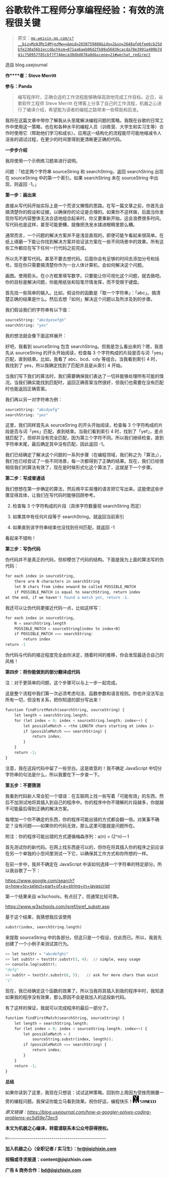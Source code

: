 # 谷歌软件工程师分享编程经验：有效的流程很关键

> 原文：[`mp.weixin.qq.com/s?__biz=MzA3MzI4MjgzMw==&mid=2650759888&idx=2&sn=2648afe6fee6cb25dbfe230a56b1eccd&chksm=871aa6aeb06d2fb89a56836cacda70e3991a400b7d41c750957f85cbf7f744eca30dbd878a8d&scene=21#wechat_redirect`](http://mp.weixin.qq.com/s?__biz=MzA3MzI4MjgzMw==&mid=2650759888&idx=2&sn=2648afe6fee6cb25dbfe230a56b1eccd&chksm=871aa6aeb06d2fb89a56836cacda70e3991a400b7d41c750957f85cbf7f744eca30dbd878a8d&scene=21#wechat_redirect)

选自 blog.usejournal

**作****者：Steve Merritt**

**参与：Panda**

> 编写程序时，正确合适的工作流程能够确保高效地完成工作目标。近日，谷歌软件工程师 Steve Merritt 在博客上分享了自己的工作流程，机器之心进行了编译介绍，希望能为读者的编程之路带来一些帮助和启发。

我将在这篇文章中带你了解我从头至尾解决编程问题的策略。我既在谷歌的日常工作中使用这一策略，也在和各种水平的编程人员（训练营、大学生和实习生等）合作时使用它（帮助他们学习和成长）。应用这一结构化的流程能尽可能地缩减令人沮丧的调试过程，在更少的时间里得到更清晰更正确的代码。

**一步步介绍**

我将使用一个示例练习题来进行说明。

问题：「给定两个字符串 sourceString 和 searchString，返回 searchString 出现在 sourceString 中的第一个索引。如果 searchString 未在 sourceString 中出现，则返回 -1。」

**第一步：画出来**

直接从写代码开始实际上是一个荒谬又懒惰的思路。在写一篇文章之前，你首先会搞清楚你的假设和证据，以确保你的论证是合理的。如果你不这样做，后面当你发现你写的内容整体无法合适地组合起来时，你又要重新开始，这会浪费很多时间。写代码也是这样，甚至可能更糟，就像把洗发水揉进眼睛里那么糟。

通常而言，一个问题的解决方案并不是浅显直观的，即使可能乍看起来很简单。在纸上琢磨一下能让你找到解决方案并验证该方案在一些不同场景中的效果。所有这些工作都应在写下任何一行代码之前完成。

所以先不要写代码。甚至不要去想代码。后面你会有足够的时间去添加分号和括号。现在你只需要搞清楚你作为一台人体计算机，会如何解决这个问题。

画图。使用箭头。在小方框里填写数字。只要能让你可视化这个问题，就去做吧。你的目标是解决问题，你能用纸张和铅笔尽情发挥，而不受限于键盘。

首先找一些简单的输入。比如，假设你的函数是「取一个字符串」：「abc」。搞清楚正确的结果是什么。然后去想「如何」解决这个问题以及所涉及到的步骤。

我们假设我们的字符串有以下值：

```py
sourceString: "abcdyesefgh"
searchString: "yes" 
```

我的想法就会像下面这样展开：

好吧，我看到 sourceString 包含 searchString。但我是怎么看出来的？嗯，我首先从 sourceString 的开头开始阅读，检查每 3 个字符构成的片段是否与词「yes」匹配，直到结束。比如，我看了 abc、bcd、cdy 等组合。当我看到索引 4 时，我找到了 yes，所以我确定找到了匹配并且是从索引 4 开始。

当我们写下我们的算法时，我们需要确保我们表达了一切并能够处理所有可能的情况。当我们确实能找到匹配时，返回正确答案当然很好，但我们也需要在没有匹配时也能返回正确答案。

我们再以另一对字符串为例：

```py
sourceString: "abcdyefg"
searchString: "yes"
```

这里，我们同样首先从 sourceString 的开头开始阅读，检查每 3 个字符构成的片段是否与词「yes」匹配，直到结束。当我们看到索引 4 时，找到了「yef」，差点就匹配了，但却并没有完全匹配，因为第三个字符不同。所以我们继续检查，直到字符串末尾，最后确定其中没有匹配，因此返回 -1。

我们已经确定了解决这个问题的一系列步骤（在编程领域，我们称之为「算法」），我们也已经尝试了一些不同场景，每一次都得到了正确的结果。现在，我们已经很相信我们的算法有效了，现在是时候形式化这个算法了，这就是下一个步骤。

**第二步：写成普通话**

我们想想在第一步确定的算法，然后用平实易懂的语言把它写出来。这能使这些步骤显得具体，让我们在写代码时能够回顾参考。

2.  检查每 3 个字符构成的片段（具体字符数量视 searchString 而定）

3.  如果其中有任何片段等于 searchString，就返回当前索引

4.  如果直到该字符串结束也没找到任何匹配，就返回 -1

看起来不错哟！

**第三步：写伪代码**

伪代码并不是真正的代码，但却模仿了代码的结构。下面是我为上面的算法写的伪代码：

```py
for each index in sourceString,
    there are N characters in searchString
    let N chars from index onward be called POSSIBLE_MATCH
    if POSSIBLE_MATCH is equal to searchString, return index
at the end, if we haven't found a match yet, return -1.
```

我还可以让伪代码更接近代码一点，比如这样写：

```py
for each index in sourceString,
    N = searchString.length
    POSSIBLE_MATCH = sourceString[index to index+N]
    if POSSIBLE_MATCH === searchString:
        return index
return -1
```

伪代码与代码的接近程度完全由你决定，随着时间的推移，你会发现最适合自己的风格！

**第四步：将你能做到的部分翻译成代码**

注：对于更简单的问题，这个步骤可以与上一步一起完成。

这是整个流程中我们第一次必须考虑句法、函数参数和语言规则。你也许没法写出所有一切，但没有关系，把你知道的部分写出来！

```py
function findFirstMatch(searchString, sourceString) {
    let length = searchString.length;
    for (let index = 0; index < sourceString.length; index++) {
        let possibleMatch = <the LENGTH chars starting at index i>
        if (possibleMatch === searchString) {
            return index;
        }
    }
    return -1;
}
```

注意，我在这段代码中留了一些空白。这是故意的！我不确定 JavaScript 中切分字符串的句法是什么，所以我要在下一步查一下。

**第五步：不要猜测**

我看到代码新人常会犯一个错误：在互联网上找一些写着「可能有效」的东西，然后不加测试地将其插入到自己的程序中。你的程序中你不理解的片段越多，你就越不可能最后得到正确的解决方案。

每增加一个你不确定的东西，你的程序可能出错的方式都会翻一倍。对某事不确定？没有问题——如果你的代码无效，那么这里可能就是问题所在。

附注：你的程序可能出错的方式遵循梅森序列：a(n) = (2^n) — 1

首先测试你的新代码。在网上找东西是可以的，但你在将其插入你的程序之前应该在另一个单独的小空间里测试一下它，以确保其工作方式和你所想的一样。

在前一步中，我并不确定在 JavaScript 中该如何选择一个字符串的特定部分。所以我谷歌了一下：

https://www.google.com/search?q=how+to+select+part+of+a+string+in+javascript

第一个结果来自 w3schools，有点旧了，但通常比较可靠。

https://www.w3schools.com/jsref/jsref_substr.asp

基于这个结果，我猜想我应该使用

```py
substr(index, searchString.length) 
```

来提取 sourceString 中的各部分。但这只是一个假设，仅此而已。所以，我首先创建了一个小例子来测试其行为。

```py
>> let testStr = "abcdefghi"
>> let subStr = testStr.substr(3, 4);  // simple, easy usage
>> console.log(subStr);
"defg"
>> subStr = testStr.substr(8, 5);   // ask for more chars than exist
"i"
```

现在，我已经确定这个函数的效果了。所以当我将其插入到我的程序中时，我知道如果我的程序没有效果，那么原因不会是我加入的这段新代码。

有了这样的保证，我就可以完成程序的最后一部分了。

```py
function findFirstMatch(searchString, sourceString) {
    let length = searchString.length;
    for (let index = 0; index < sourceString.length; index++) {
        let possibleMatch = (
            sourceString.substr(index, length));
        if (possibleMatch === searchString) {
            return index;
        }
    }
    return -1;
}
```

**总结**

如果你读到了这里，我现在只想说：试试这种策略。回到你上周因为受挫而搁置一旁的编程问题。我保证你能立马看到效果。祝你好运，编程快乐！**![](img/98db554c57db91144fde9866558fb8c3.jpg)**

*原文链接：https://blog.usejournal.com/how-a-googler-solves-coding-problems-ec5d59e73ec5*

****本文为机器之心编译，**转载请联系本公众号获得授权****。**

✄------------------------------------------------

**加入机器之心（全职记者 / 实习生）：hr@jiqizhixin.com**

**投稿或寻求报道：**content**@jiqizhixin.com**

**广告 & 商务合作：bd@jiqizhixin.com**
